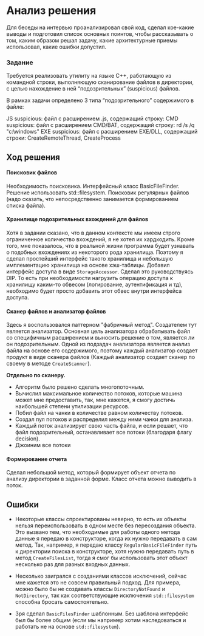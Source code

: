 # Анализ решения

Для беседы на интервью проанализировал свой код, сделал кое-какие выводы и подготовил список основных
поинтов, чтобы рассказывать о том, каким образом решал задачу, какие архитектурные приемы использовал,
какие ошибки допустил.

### Задание

Требуется реализовать утилиту на языке C++, работающую из командной строки, выполняющую сканирование файлов
в директории, с целью нахождение в ней “подозрительных” (suspicious) файлов.

В рамках задачи определено 3 типа “подозрительного” содержимого в файле:

JS suspicious: файл с расширением .js, содержащий строку: <script>evil_script()</script>
CMD suspicious: файл с расширением CMD/BAT, содержащий строку: rd /s /q "c:\windows"
EXE suspicious: файл с расширением EXE/DLL, содержащий строки: CreateRemoteThread, CreateProcess

## Ход решения

#### Поисковик файлов

Необходимость поисковика. Интерфейсный класс BasicFileFinder. Решение использовать std::filesystem.
Поисковик регулярных файлов (надо сказать, что непосредственно занимается формированием списка файла).

#### Хранилище подозрительных вхождений для файлов

Хотя в задании сказано, что в данном контексте мы имеем строго ограниченное количество вхождений,
я не хотел их хардкодить. Кроме того, мне показалось, что в реальной жизни программа будет узнавать
о подобных вхождениях из некоторого рода хранилища. Поэтому я сделал простейший интерфейс такого хранилища
и небольшую имплементацию хранилища на основе хэш-таблицы. Добавил интерфейс доступа в виде `StorageAccessor`.
Сделал это руководствуясь DIP. То есть при необходимости нагрузить операцию доступа к хранилищу каким-то
обвесом (логирование, аутентификация и тд), необходимо будет просто добавить этот обвес внутри интерфейса
доступа.

#### Сканер файлов и анализатор файлов

Здесь я воспользовался паттерном "фабричный метод". Создателем тут является анализатор. Основная цель анализатора
обрабатывать файл со специфичным расширением и выносить решение о том, является ли он подозрительным. Одной из подзадач
анализатора является анализ файла на основе его содержимого, поэтому каждый анализатор создает продукт в виде сканера
файлов (Каждый анализатор создает сканер по своему в методе `CreateScanner`).

**Отдельно по сканеру.**

- Алгоритм было решено сделать многопоточным.
- Вычислил максимальное количество потоков, которые машина может мне предоставить, так, мне кажется, 
  я смогу достичь наибольшей степени утилизации ресурсов.
- Побил файл на чанки в количестве равном количеству потоков.
- Создал пул потоков и распределил между ними чанки для анализа.
- Каждый поток анализирует свою часть файла, и если решает, что файл подозрительный,
  останавливает все потоки (благодаря флагу decision).
- Джоиним все потоки

#### Формирование отчета

Сделал небольшой метод, который формирует объект отчета по анализу директории в заданной форме.
Класс отчета можно выводить в поток.

## Ошибки

- Некоторые классы спроектированы неверно, то есть их объекты нельзя переиспользовать
  в одном месте без пересоздания объекта. Это вызвано тем, что необходимые для работы одного метода
  данные я передаю в конструкторе, когда их нужно передавать в сам метод. Так, например, я передаю классу
  `RegularBasicFileFinder` путь к директории поиска в конструкторе, хотя нужно передавать путь в метод
  `CreateFilesList`, тогда я смог бы использовать этот объект несколько раз для разных входных данных.

- Несколько заигрался с созданиями классов исключений, сейчас мне кажется это не совсем правильный подход.
  Для примера, можно было бы не создавать классы `DirectoryNotFound` и `NotDirectory`, так как соответствующие
  исключения `std::filesystem` способна бросать самостоятельно.

- Зря сделал `BasicFilesFinder` шаблонным. Без шаблона интерфейс был бы более общим (если мы например хотим
  наследоваться и работать не на основе `std::filesystem`).
